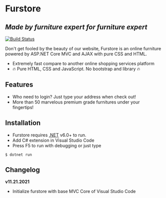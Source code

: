 # Furstore
## _Made by furniture expert for furniture expert_

[![Build Status](https://travis-ci.org/joemccann/dillinger.svg?branch=master)](https://travis-ci.org/joemccann/dillinger)

Don't get fooled by the beauty of our website, Furstore is an online furniture powered by ASP.NET Core MVC and AJAX with pure CSS and HTML.

- Extremely fast compare to another online shopping services platform
- 🔥 Pure HTML, CSS and JavaScript. No bootstrap and library 🔥

## Features

- Who need to login? Just type your address when check out!
- More than 50 marvelous premium grade furnitures under your fingertips!

## Installation

- Furstore requires [.NET](https://dotnet.microsoft.com/download) v6.0+ to run.
- Add C# extension in Visual Studio Code
- Press F5 to run with debugging or just type

`$ dotnet run`

## Changelog
**v11.21.2021**
- Initialize furstore with base MVC Core of Visual Studio Code
